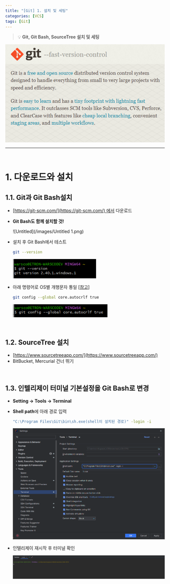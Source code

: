 ```yaml
---
title: "[Git] 1. 설치 및 세팅"
categories: [VCS]
tags: [Git]
---
```


> 💡 **Git, Git Bash, SourceTree 설치 및 세팅**

![image1](/images/Untitled.png)

---

<br>

# 1. 다운로드와 설치

## 1.1. Git과 Git Bash설치
- [https://git-scm.com/](https://git-scm.com/) 에서 다운로드
- **Git Bash도 함께 설치할 것!**
    
    ![Untitled](/images/Untitled 1.png)
    

- 설치 후 Git Bash에서 테스트
    
    ```bash
    git --version
    ```
    
    ![Untitled](/images/Untitled%202.png)
    

- 아래 명령어로 OS별 개행문자 통일 [[참고](https://director-joe.kr/89)]
    
    ```bash
    git config --global core.autocrlf true
    ```
    
    ![Untitled](/images/Untitled%203.png)
    
<br>

## 1.2. SourceTree 설치

- [https://www.sourcetreeapp.com/](https://www.sourcetreeapp.com/)
- BitBucket, Mercurial 건너 뛰기

<br>

## 1.3. 인텔리제이 터미널 기본설정을 Git Bash로 변경

- **Setting → Tools → Terminal**
- **Shell path**에 아래 경로 입력
    
    ```bash
    "C:\Program Files\Git\bin\sh.exe(shell이 설치된 경로)" -login -i
    ```
    
    ![Untitled](/images/Untitled%204.png)
    
- 인텔리제이 재시작 후 터미널 확인
    
    ![Untitled](/images/Untitled%205.png)